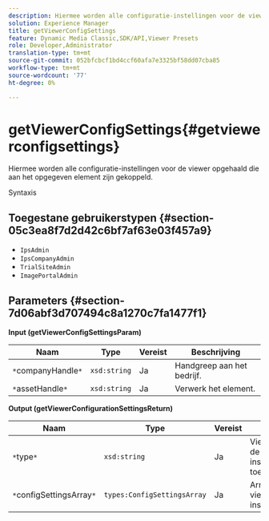 ```yaml
---
description: Hiermee worden alle configuratie-instellingen voor de viewer opgehaald die aan het opgegeven element zijn gekoppeld.
solution: Experience Manager
title: getViewerConfigSettings
feature: Dynamic Media Classic,SDK/API,Viewer Presets
role: Developer,Administrator
translation-type: tm+mt
source-git-commit: 052bfcbcf1bd4ccf60afa7e3325bf58dd07cba85
workflow-type: tm+mt
source-wordcount: '77'
ht-degree: 0%

---
```



# getViewerConfigSettings{#getviewerconfigsettings}

Hiermee worden alle configuratie-instellingen voor de viewer opgehaald die aan het opgegeven element zijn gekoppeld.

Syntaxis

## Toegestane gebruikerstypen {#section-05c3ea8f7d2d42c6bf7af63e03f457a9}

* `IpsAdmin`
* `IpsCompanyAdmin`
* `TrialSiteAdmin`
* `ImagePortalAdmin`

## Parameters {#section-7d06abf3d707494c8a1270c7fa1477f1}

**Input (getViewerConfigSettingsParam)**

| Naam | Type | Vereist | Beschrijving |
|---|---|---|---|
| `*`companyHandle`*` | `xsd:string` | Ja | Handgreep aan het bedrijf. |
| `*`assetHandle`*` | `xsd:string` | Ja | Verwerk het element. |

**Output (getViewerConfigurationSettingsReturn)**

| Naam | Type | Vereist | Beschrijving |
|---|---|---|---|
| `*`type`*` | `xsd:string` | Ja | Viewer type waarop de configuratie-instellingen van toepassing zijn. |
| `*`configSettingsArray`*` | `types:ConfigSettingsArray` | Ja | Array met viewerconfiguratie-instellingen. |

